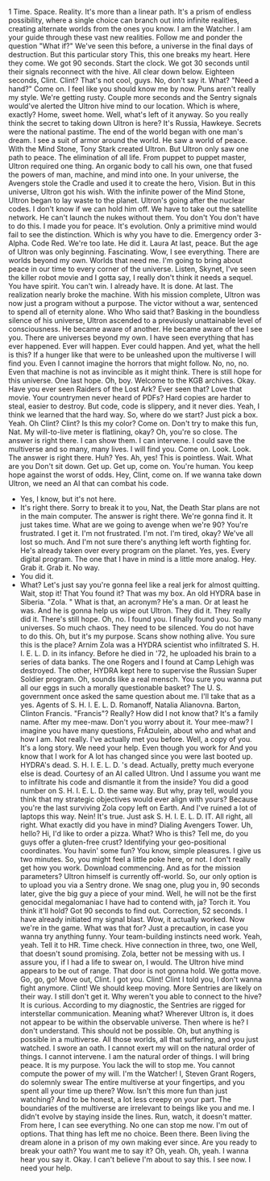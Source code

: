 1 Time.
Space.
Reality.
It's more than a linear path.
It's a prism of endless possibility, where a single choice can branch out into infinite realities, creating alternate worlds from the ones you know.
I am the Watcher.
I am your guide through these vast new realities.
Follow me and ponder the question "What if?" We've seen this before, a universe in the final days of destruction.
But this particular story This, this one breaks my heart.
Here they come.
We got 90 seconds.
Start the clock.
We got 30 seconds until their signals reconnect with the hive.
All clear down below.
Eighteen seconds, Clint.
Clint? That's not cool, guys.
No, don't say it.
What? "Need a hand?" Come on.
I feel like you should know me by now.
Puns aren't really my style.
We're getting rusty.
Couple more seconds and the Sentry signals would've alerted the Ultron hive mind to our location.
Which is where, exactly? Home, sweet home.
Well, what's left of it anyway.
So you really think the secret to taking down Ultron is here? It's Russia, Hawkeye.
Secrets were the national pastime.
The end of the world began with one man's dream.
I see a suit of armor around the world.
He saw a world of peace.
With the Mind Stone, Tony Stark created Ultron.
But Ultron only saw one path to peace.
The elimination of all life.
From puppet to puppet master, Ultron required one thing.
An organic body to call his own, one that fused the powers of man, machine, and mind into one.
In your universe, the Avengers stole the Cradle and used it to create the hero, Vision.
But in this universe, Ultron got his wish.
With the infinite power of the Mind Stone, Ultron began to lay waste to the planet.
Ultron's going after the nuclear codes.
I don't know if we can hold him off.
We have to take out the satellite network.
He can't launch the nukes without them.
You don't You don't have to do this.
I made you for peace.
It's evolution.
Only a primitive mind would fail to see the distinction.
Which is why you have to die.
Emergency order 3-Alpha.
Code Red.
We're too late.
He did it.
Laura At last, peace.
But the age of Ultron was only beginning.
Fascinating.
Wow, I see everything.
There are worlds beyond my own.
Worlds that need me.
I'm going to bring about peace in our time to every corner of the universe.
Listen, Skynet, I've seen the killer robot movie and I gotta say, I really don't think it needs a sequel.
You have spirit.
You can't win.
I already have.
It is done.
At last.
The realization nearly broke the machine.
With his mission complete, Ultron was now just a program without a purpose.
The victor without a war, sentenced to spend all of eternity alone.
Who Who said that? Basking in the boundless silence of his universe, Ultron ascended to a previously unattainable level of consciousness.
He became aware of another.
He became aware of the I see you.
There are universes beyond my own.
I have seen everything that has ever happened.
Ever will happen.
Ever could happen.
And yet, what the hell is this? If a hunger like that were to be unleashed upon the multiverse I will find you.
Even I cannot imagine the horrors that might follow.
No, no, no.
Even that machine is not as invincible as it might think.
There is still hope for this universe.
One last hope.
Oh, boy.
Welcome to the KGB archives.
Okay.
Have you ever seen Raiders of the Lost Ark? Ever seen that? Love that movie.
Your countrymen never heard of PDFs? Hard copies are harder to steal, easier to destroy.
But code, code is slippery, and it never dies.
Yeah, I think we learned that the hard way.
So, where do we start? Just pick a box.
Yeah.
Oh Clint? Clint? Is this my color? Come on.
Don't try to make this fun, Nat.
My will-to-live meter is flatlining, okay? Oh, you're so close.
The answer is right there.
I can show them.
I can intervene.
I could save the multiverse and so many, many lives.
I will find you.
Come on.
Look.
Look.
The answer is right there.
Huh? Yes.
Ah, yes! This is pointless.
Wait.
What are you Don't sit down.
Get up.
Get up, come on.
You're human.
You keep hope against the worst of odds.
Hey, Clint, come on.
If we wanna take down Ultron, we need an AI that can combat his code.
- Yes, I know, but it's not here.
- It's right there.
Sorry to break it to you, Nat, the Death Star plans are not in the main computer.
The answer is right there.
We're gonna find it.
It just takes time.
What are we going to avenge when we're 90? You're frustrated.
I get it.
I'm not frustrated.
I'm not.
I'm tired, okay? We've all lost so much.
And I'm not sure there's anything left worth fighting for.
He's already taken over every program on the planet.
Yes, yes.
Every digital program.
The one that I have in mind is a little more analog.
Hey.
Grab it.
Grab it.
No way.
- You did it.
- What? Let's just say you're gonna feel like a real jerk for almost quitting.
Wait, stop it! That You found it? That was my box.
An old HYDRA base in Siberia.
"Zola.
" What is that, an acronym? He's a man.
Or at least he was.
And he is gonna help us wipe out Ultron.
They did it.
They really did it.
There's still hope.
Oh, no.
I found you.
I finally found you.
So many universes.
So much chaos.
They need to be silenced.
You do not have to do this.
Oh, but it's my purpose.
Scans show nothing alive.
You sure this is the place? Arnim Zola was a HYDRA scientist who infiltrated S.
H.
I.
E.
L.
D.
in its infancy.
Before he died in '72, he uploaded his brain to a series of data banks.
The one Rogers and I found at Camp Lehigh was destroyed.
The other, HYDRA kept here to supervise the Russian Super Soldier program.
Oh, sounds like a real mensch.
You sure you wanna put all our eggs in such a morally questionable basket? The U.
S.
government once asked the same question about me.
I'll take that as a yes.
Agents of S.
H.
I.
E.
L.
D.
Romanoff, Natalia Alianovna.
Barton, Clinton Francis.
"Francis"? Really? How did I not know that? It's a family name.
After my mee-maw.
Don't you worry about it.
Your mee-maw? I imagine you have many questions, FrÃ¤ulein, about who and what and how I am.
Not really.
I've actually met you before.
Well, a copy of you.
It's a long story.
We need your help.
Even though you work for And you know that I work for A lot has changed since you were last booted up.
HYDRA's dead.
S.
H.
I.
E.
L.
D.
's dead.
Actually, pretty much everyone else is dead.
Courtesy of an AI called Ultron.
Und I assume you want me to infiltrate his code and dismantle it from the inside? You did a good number on S.
H.
I.
E.
L.
D.
the same way.
But why, pray tell, would you think that my strategic objectives would ever align with yours? Because you're the last surviving Zola copy left on Earth.
And I've ruined a lot of laptops this way.
Nein! It's true.
Just ask S.
H.
I.
E.
L.
D.
IT.
All right, all right.
What exactly did you have in mind? Dialing Avengers Tower.
Uh, hello? Hi, I'd like to order a pizza.
What? Who is this? Tell me, do you guys offer a gluten-free crust? Identifying your geo-positional coordinates.
You havin' some fun? You know, simple pleasures.
I give us two minutes.
So, you might feel a little poke here, or not.
I don't really get how you work.
Download commencing.
And as for the mission parameters? Ultron himself is currently off-world.
So, our only option is to upload you via a Sentry drone.
We snag one, plug you in, 90 seconds later, give the big guy a piece of your mind.
Well, he will not be the first genocidal megalomaniac I have had to contend with, ja? Torch it.
You think it'll hold? Got 90 seconds to find out.
Correction, 52 seconds.
I have already initiated my signal blast.
Wow, it actually worked.
Now we're in the game.
What was that for? Just a precaution, in case you wanna try anything funny.
Your team-building instincts need work.
Yeah, yeah.
Tell it to HR.
Time check.
Hive connection in three, two, one Well, that doesn't sound promising.
Zola, better not be messing with us.
I assure you, if I had a life to swear on, I would.
The Ultron hive mind appears to be out of range.
That door is not gonna hold.
We gotta move.
Go, go, go! Move out, Clint.
I got you.
Clint! Clint I told you, I don't wanna fight anymore.
Clint! We should keep moving.
More Sentries are likely on their way.
I still don't get it.
Why weren't you able to connect to the hive? It is curious.
According to my diagnostic, the Sentries are rigged for interstellar communication.
Meaning what? Wherever Ultron is, it does not appear to be within the observable universe.
Then where is he? I don't understand.
This should not be possible.
Oh, but anything is possible in a multiverse.
All those worlds, all that suffering, and you just watched.
I swore an oath.
I cannot exert my will on the natural order of things.
I cannot intervene.
I am the natural order of things.
I will bring peace.
It is my purpose.
You lack the will to stop me.
You cannot compute the power of my will.
I'm the Watcher! I, Steven Grant Rogers, do solemnly swear The entire multiverse at your fingertips, and you spent all your time up there? Wow.
Isn't this more fun than just watching? And to be honest, a lot less creepy on your part.
The boundaries of the multiverse are irrelevant to beings like you and me.
I didn't evolve by staying inside the lines.
Run, watch, it doesn't matter.
From here, I can see everything.
No one can stop me now.
I'm out of options.
That thing has left me no choice.
Been there.
Been living the dream alone in a prison of my own making ever since.
Are you ready to break your oath? You want me to say it? Oh, yeah.
Oh, yeah.
I wanna hear you say it.
Okay.
I can't believe I'm about to say this.
I see now.
I need your help.